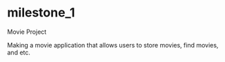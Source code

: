 # milestone_1
Movie Project

Making a movie application that allows users to store movies, find movies, and etc.
